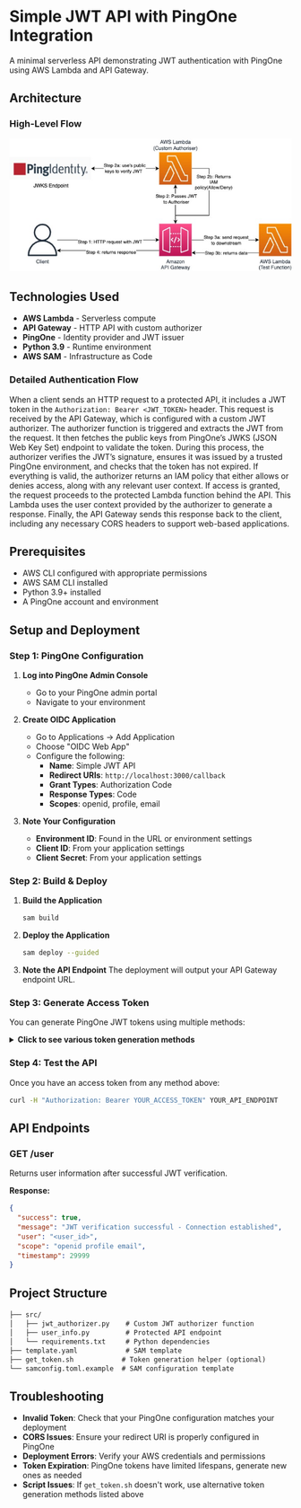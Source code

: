 # Simple JWT API with PingOne Integration

A minimal serverless API demonstrating JWT authentication with PingOne using AWS Lambda and API Gateway.

## Architecture

### High-Level Flow
![project2025-Severless-Page-2.jpg](ArchitectureDiagram.jpg)

## Technologies Used

- **AWS Lambda** - Serverless compute
- **API Gateway** - HTTP API with custom authorizer
- **PingOne** - Identity provider and JWT issuer
- **Python 3.9** - Runtime environment
- **AWS SAM** - Infrastructure as Code

### Detailed Authentication Flow

When a client sends an HTTP request to a protected API, it includes a JWT token in the `Authorization: Bearer <JWT_TOKEN>` header. This request is received by the API Gateway, which is configured with a custom JWT authorizer. The authorizer function is triggered and extracts the JWT from the request. It then fetches the public keys from PingOne’s JWKS (JSON Web Key Set) endpoint to validate the token. During this process, the authorizer verifies the JWT’s signature, ensures it was issued by a trusted PingOne environment, and checks that the token has not expired. If everything is valid, the authorizer returns an IAM policy that either allows or denies access, along with any relevant user context. If access is granted, the request proceeds to the protected Lambda function behind the API. This Lambda uses the user context provided by the authorizer to generate a response. Finally, the API Gateway sends this response back to the client, including any necessary CORS headers to support web-based applications.

## Prerequisites

- AWS CLI configured with appropriate permissions
- AWS SAM CLI installed
- Python 3.9+ installed
- A PingOne account and environment

## Setup and Deployment

### Step 1: PingOne Configuration

1. **Log into PingOne Admin Console**
    - Go to your PingOne admin portal
    - Navigate to your environment

2. **Create OIDC Application**
    - Go to Applications → Add Application
    - Choose "OIDC Web App"
    - Configure the following:
        - **Name**: Simple JWT API
        - **Redirect URIs**: `http://localhost:3000/callback`
        - **Grant Types**: Authorization Code
        - **Response Types**: Code
        - **Scopes**: openid, profile, email

3. **Note Your Configuration**
    - **Environment ID**: Found in the URL or environment settings
    - **Client ID**: From your application settings
    - **Client Secret**: From your application settings


### Step 2: Build & Deploy

1. **Build the Application**
   ```bash
   sam build
   ```

2. **Deploy the Application**
   ```bash
   sam deploy --guided
   ```

3. **Note the API Endpoint**
   The deployment will output your API Gateway endpoint URL.

### Step 3: Generate Access Token

You can generate PingOne JWT tokens using multiple methods:

<details>
<summary><strong>Click to see various token generation methods</strong></summary>

#### Option 1: Using the provided script
```bash
# Set environment variables
export CLIENT_ID=your-client-id
export CLIENT_SECRET=your-client-secret
export ENVIRONMENT_ID=your-environment-id

# Get authorization URL
./get_token.sh

# Exchange auth code for token
./get_token.sh YOUR_AUTH_CODE
```

#### Option 2: PingOne Admin Console
- Log into your PingOne admin console
- Navigate to Applications → Your App → Configuration
- Use the "Test Connection" or token generation features

#### Option 3: Direct OAuth2 Flow
1. **Authorization URL:**
   ```
   https://auth.pingone.com/YOUR_ENV_ID/as/authorize?client_id=YOUR_CLIENT_ID&response_type=code&redirect_uri=http://localhost:3000/callback&scope=openid%20profile%20email
   ```

2. **Token Exchange (curl):**
   ```bash
   curl -X POST "https://auth.pingone.com/YOUR_ENV_ID/as/token" \
     -H "Content-Type: application/x-www-form-urlencoded" \
     -H "Authorization: Basic $(echo -n 'CLIENT_ID:CLIENT_SECRET' | base64)" \
     -d "grant_type=authorization_code&code=YOUR_AUTH_CODE&redirect_uri=http://localhost:3000/callback"
   ```

#### Option 4: Postman/Insomnia
- Import PingOne OAuth2 collection
- Configure your environment variables
- Use the authorization code flow

</details>

### Step 4: Test the API

Once you have an access token from any method above:

```bash
curl -H "Authorization: Bearer YOUR_ACCESS_TOKEN" YOUR_API_ENDPOINT
```

## API Endpoints

### GET /user
Returns user information after successful JWT verification.

**Response:**
```json
{
  "success": true,
  "message": "JWT verification successful - Connection established",
  "user": "<user_id>",
  "scope": "openid profile email",
  "timestamp": 29999
}
```


## Project Structure

```
├── src/
│   ├── jwt_authorizer.py    # Custom JWT authorizer function
│   ├── user_info.py         # Protected API endpoint
│   └── requirements.txt     # Python dependencies
├── template.yaml            # SAM template
├── get_token.sh            # Token generation helper (optional)
└── samconfig.toml.example  # SAM configuration template
```

## Troubleshooting

- **Invalid Token**: Check that your PingOne configuration matches your deployment
- **CORS Issues**: Ensure your redirect URI is properly configured in PingOne
- **Deployment Errors**: Verify your AWS credentials and permissions
- **Token Expiration**: PingOne tokens have limited lifespans, generate new ones as needed
- **Script Issues**: If `get_token.sh` doesn't work, use alternative token generation methods listed above


